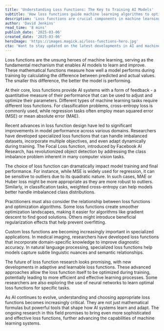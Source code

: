 ```yaml
---
title: 'Understanding Loss Functions: The Key to Training AI Models'
subtitle: 'How loss functions guide machine learning algorithms to optimal performance'
description: 'Loss functions are crucial components in machine learning that guide AI models toward optimal performance. This article explores different types of loss functions, their applications, and recent advances in the field that are pushing the boundaries of AI capabilities.'
author: 'David Jenkins'
read_time: '8 mins'
publish_date: '2025-03-06'
created_date: '2025-03-06'
heroImage: 'https://images.magick.ai/loss-functions-hero.jpg'
cta: 'Want to stay updated on the latest developments in AI and machine learning? Follow us on LinkedIn for in-depth technical insights and cutting-edge research discussions.'
---
```


Loss functions are the unsung heroes of machine learning, serving as the fundamental mechanism that enables AI models to learn and improve. These mathematical functions measure how well a model performs during training by calculating the difference between predicted and actual values. The smaller this difference, the better the model is performing.

At their core, loss functions provide AI systems with a form of feedback - a quantitative measure of their performance that can be used to adjust and optimize their parameters. Different types of machine learning tasks require different loss functions. For classification problems, cross-entropy loss is commonly used, while regression tasks often employ mean squared error (MSE) or mean absolute error (MAE).

Recent advances in loss function design have led to significant improvements in model performance across various domains. Researchers have developed specialized loss functions that can handle imbalanced datasets, incorporate multiple objectives, and even adapt dynamically during training. The Focal Loss function, introduced by Facebook AI Research, has revolutionized object detection by addressing the class imbalance problem inherent in many computer vision tasks.

The choice of loss function can dramatically impact model training and final performance. For instance, while MSE is widely used for regression, it can be sensitive to outliers due to its quadratic nature. In such cases, MAE or Huber loss might be more appropriate as they are more robust to outliers. Similarly, in classification tasks, weighted cross-entropy can help models better handle imbalanced class distributions.

Practitioners must also consider the relationship between loss functions and optimization algorithms. Some loss functions create smoother optimization landscapes, making it easier for algorithms like gradient descent to find good solutions. Others might introduce beneficial regularization effects that help prevent overfitting.

Custom loss functions are becoming increasingly important in specialized applications. In medical imaging, researchers have developed loss functions that incorporate domain-specific knowledge to improve diagnostic accuracy. In natural language processing, specialized loss functions help models capture subtle linguistic nuances and semantic relationships.

The future of loss function research looks promising, with new developments in adaptive and learnable loss functions. These advanced approaches allow the loss function itself to be optimized during training, potentially leading to more efficient and effective learning processes. Some researchers are also exploring the use of neural networks to learn optimal loss functions for specific tasks.

As AI continues to evolve, understanding and choosing appropriate loss functions becomes increasingly critical. They are not just mathematical formulas but powerful tools that shape how AI systems learn and adapt. The ongoing research in this field promises to bring even more sophisticated and effective loss functions, further advancing the capabilities of machine learning systems.